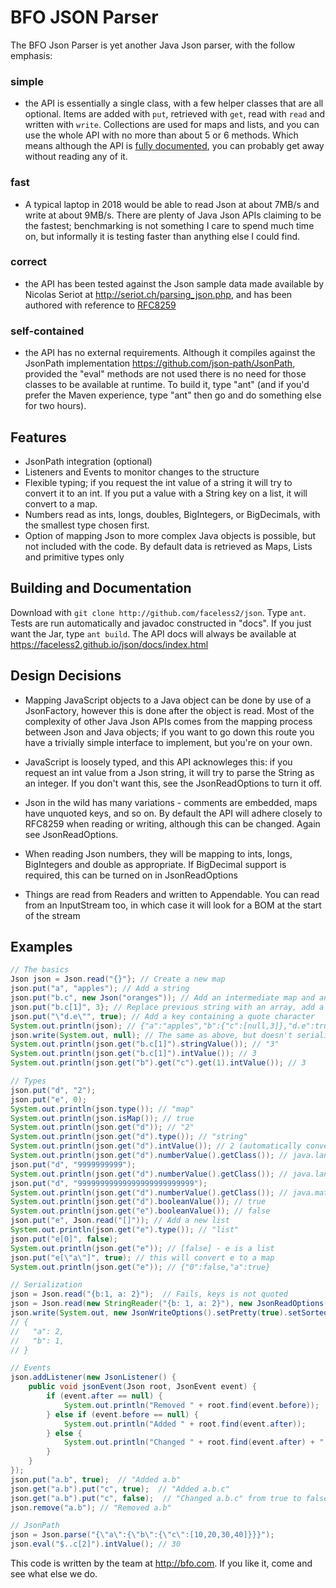 # BFO JSON Parser

The BFO Json Parser is yet another Java Json parser, with the follow emphasis:

### simple
* the API is essentially a single class, with a few helper classes that are all optional. Items are added with `put`, retrieved with `get`, read with `read` and written with `write`. Collections are used for maps and lists, and you can use the whole API with no more than about 5 or 6 methods. Which means although the API is [fully documented](https://faceless2.github.io/json/docs/index.html), you can probably get away without reading any of it.

### fast
* A typical laptop in 2018 would be able to read Json at about 7MB/s and write at about 9MB/s. There are plenty of Java Json APIs claiming to be the fastest; benchmarking is not something I care to spend much time on, but informally it is testing faster than anything else I could find.

### correct
* the API has been tested against the Json sample data made available by Nicolas Seriot at http://seriot.ch/parsing_json.php, and has been authored with reference to [RFC8259](https://tools.ietf.org/html/rfc8259)

### self-contained
* the API has no external requirements. Although it compiles against the JsonPath implementation https://github.com/json-path/JsonPath, provided the "eval" methods are not used there is no need for those classes to be available at runtime. To build it, type "ant" (and if you'd prefer the Maven experience, type "ant" then go and do something else for two hours).

## Features
* JsonPath integration (optional)
* Listeners and Events to monitor changes to the structure
* Flexible typing; if you request the int value of a string it will try to convert it to an int. If you put a value with a String key on a list, it will convert to a map.
* Numbers read as ints, longs, doubles, BigIntegers, or BigDecimals, with the smallest type chosen first.
* Option of mapping Json to more complex Java objects is possible, but not included with the code. By default data is retrieved as  Maps, Lists and primitive types only

## Building and Documentation
Download with `git clone http://github.com/faceless2/json`. Type `ant`. Tests are run automatically and javadoc constructed in "docs". If you just want the Jar, type `ant build`.
The API docs will always be available at https://faceless2.github.io/json/docs/index.html
 
## Design Decisions
* Mapping JavaScript objects to a Java object can be done by use of a JsonFactory, however this is done after the object is read. Most of the complexity of other Java Json APIs comes from the mapping process between Json and Java objects; if you want to go down this route you have a trivially simple interface to implement, but you're on your own.
   
* JavaScript is loosely typed, and this API acknowleges this: if you request an int value from a Json string, it will try to parse the String as an integer. If you don't want this, see the JsonReadOptions to turn it off.

* Json in the wild has many variations - comments are embedded, maps have unquoted keys, and so on. By default the API will adhere closely to RFC8259 when reading or writing, although this can be changed. Again see JsonReadOptions.

* When reading Json numbers, they will be mapping to ints, longs, BigIntegers and double as appropriate. If BigDecimal support is required, this can be turned on in JsonReadOptions

* Things are read from Readers and written to Appendable. You can read from an InputStream too, in which case it will look for a BOM at the start of the stream

## Examples
```java
// The basics
Json json = Json.read("{}"}; // Create a new map
json.put("a", "apples"); // Add a string
json.put("b.c", new Json("oranges")); // Add an intermediate map and another string
json.put("b.c[1]", 3}; // Replace previous string with an array, add a null then a number.
json.put("\"d.e\"", true); // Add a key containing a quote character
System.out.println(json); // {"a":"apples","b":{"c":[null,3]},"d.e":true}
json.write(System.out, null); // The same as above, but doesn't serialize to a String first.
System.out.println(json.get("b.c[1]").stringValue()); // "3"
System.out.println(json.get("b.c[1]").intValue()); // 3
System.out.println(json.get("b").get("c").get(1).intValue()); // 3

// Types
json.put("d", "2");
json.put("e", 0);
System.out.println(json.type()); // "map"
System.out.println(json.isMap()); // true
System.out.println(json.get("d")); // "2"
System.out.println(json.get("d").type()); // "string"
System.out.println(json.get("d").intValue()); // 2 (automatically converted from string)
System.out.println(json.get("d").numberValue().getClass()); // java.lang.Integer
json.put("d", "9999999999");
System.out.println(json.get("d").numberValue().getClass()); // java.lang.Long
json.put("d", "99999999999999999999999999");
System.out.println(json.get("d").numberValue().getClass()); // java.math.BigInteger
System.out.println(json.get("d").booleanValue()); // true
System.out.println(json.get("e").booleanValue()); // false
json.put("e", Json.read("[]")); // Add a new list
System.out.println(json.get("e").type()); // "list"
json.put("e[0]", false);
System.out.println(json.get("e")); // [false] - e is a list
json.put("e[\"a\"]", true); // this will convert e to a map
System.out.println(json.get("e")); // {"0":false,"a":true}

// Serialization
json = Json.read("{b:1, a: 2}");  // Fails, keys is not quoted
json = Json.read(new StringReader("{b: 1, a: 2}"), new JsonReadOptions().setAllowUnquotedKey(true)); // OK
json.write(System.out, new JsonWriteOptions().setPretty(true).setSorted(true)); // pretty print and sort keys
// {
//   "a": 2,
//   "b": 1,
// }

// Events
json.addListener(new JsonListener() {
    public void jsonEvent(Json root, JsonEvent event) {
        if (event.after == null) {
            System.out.println("Removed " + root.find(event.before));
        } else if (event.before == null) {
            System.out.println("Added " + root.find(event.after));
        } else {
            System.out.println("Changed " + root.find(event.after) + " from " + event.before+" to " + event.after);
        }
    }
});
json.put("a.b", true);  // "Added a.b"
json.get("a.b").put("c", true);  // "Added a.b.c"
json.get("a.b").put("c", false);  // "Changed a.b.c" from true to false
json.remove("a.b"); // "Removed a.b"

// JsonPath
json = Json.parse("{\"a\":{\"b\":{\"c\":[10,20,30,40]}}}");
json.eval("$..c[2]").intValue(); // 30
```

This code is written by the team at http://bfo.com. If you like it, come and see what else we do.
